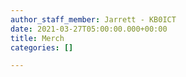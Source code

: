 ```yaml
---
author_staff_member: Jarrett - KB0ICT
date: 2021-03-27T05:00:00.000+00:00
title: Merch
categories: []

---
```

<div id='collection-component-1621343851577'></div>

<script type="text/javascript">

/*<!\[CDATA\[*/

(function () {

  var scriptURL = '[https://sdks.shopifycdn.com/buy-button/latest/buy-button-storefront.min.js](https://sdks.shopifycdn.com/buy-button/latest/buy-button-storefront.min.js "https://sdks.shopifycdn.com/buy-button/latest/buy-button-storefront.min.js")';

  if (window.ShopifyBuy) {

    if (window.ShopifyBuy.UI) {

      ShopifyBuyInit();

    } else {

      loadScript();

    }

  } else {

    loadScript();

  }

  function loadScript() {

    var script = document.createElement('script');

    script.async = true;

    script.src = scriptURL;

    (document.getElementsByTagName('head')\[0\] || document.getElementsByTagName('body')\[0\]).appendChild(script);

    script.onload = ShopifyBuyInit;

  }

  function ShopifyBuyInit() {

    var client = ShopifyBuy.buildClient({

      domain: 'hamrs-app.myshopify.com',

      storefrontAccessToken: '82bed28184a9a2aac5c6750307a7d1de',

    });

    ShopifyBuy.UI.onReady(client).then(function (ui) {

      ui.createComponent('collection', {

        id: '263538770069',

        node: document.getElementById('collection-component-1621343851577'),

        moneyFormat: '%24%7B%7Bamount%7D%7D',

        options: {

  "product": {

    "styles": {

      "product": {

        "@media (min-width: 601px)": {

          "max-width": "calc(33.33333% - 30px)",

          "margin-left": "30px",

          "margin-bottom": "50px",

          "width": "calc(33.33333% - 30px)"

        }

      },

      "button": {

        ":hover": {

          "background-color": "#4b9ec8"

        },

        "background-color": "#53b0de",

        ":focus": {

          "background-color": "#4b9ec8"

        }

      }

    },

    "text": {

      "button": "Add to cart"

    }

  },

  "productSet": {

    "styles": {

      "products": {

        "@media (min-width: 601px)": {

          "margin-left": "-30px"

        }

      }

    }

  },

  "modalProduct": {

    "contents": {

      "img": false,

      "imgWithCarousel": true,

      "button": false,

      "buttonWithQuantity": true

    },

    "styles": {

      "product": {

        "@media (min-width: 601px)": {

          "max-width": "100%",

          "margin-left": "0px",

          "margin-bottom": "0px"

        }

      },

      "button": {

        ":hover": {

          "background-color": "#4b9ec8"

        },

        "background-color": "#53b0de",

        ":focus": {

          "background-color": "#4b9ec8"

        }

      }

    },

    "text": {

      "button": "Add to cart"

    }

  },

  "option": {},

  "cart": {

    "styles": {

      "button": {

        ":hover": {

          "background-color": "#4b9ec8"

        },

        "background-color": "#53b0de",

        ":focus": {

          "background-color": "#4b9ec8"

        }

      }

    },

    "text": {

      "total": "Subtotal",

      "button": "Checkout"

    }

  },

  "toggle": {

    "styles": {

      "toggle": {

        "background-color": "#53b0de",

        ":hover": {

          "background-color": "#4b9ec8"

        },

        ":focus": {

          "background-color": "#4b9ec8"

        }

      }

    }

  }

},

      });

    });

  }

})();

/*\]\]>*/

</script>